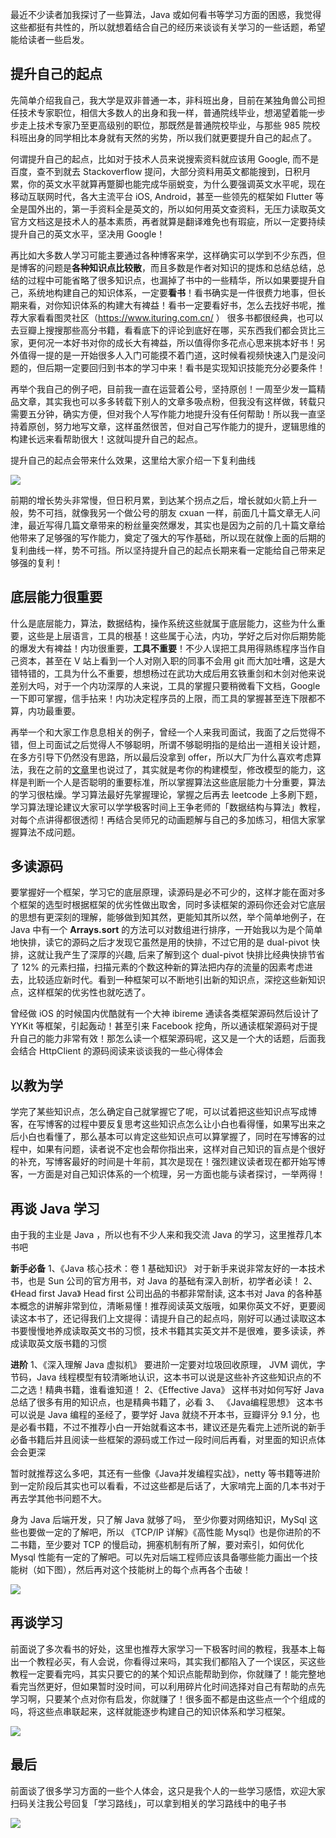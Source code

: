 最近不少读者加我探讨了一些算法，Java 或如何看书等学习方面的困惑，我觉得这些都挺有共性的，所以就想着结合自己的经历来谈谈有关学习的一些话题，希望能给读者一些启发。

## 提升自己的起点
先简单介绍我自己，我大学是双非普通一本，非科班出身，目前在某独角兽公司担任技术专家职位，相信大多数人的出身和我一样，普通院线毕业，想渴望着能一步步走上技术专家乃至更高级别的职位，那既然是普通院校毕业，与那些 985 院校科班出身的同学相比本身就有天然的劣势，所以我们就更要提升自己的起点了。

何谓提升自己的起点，比如对于技术人员来说搜索资料就应该用 Google, 而不是百度，查不到就去 Stackoverflow 提问，大部分资料用英文都能搜到，日积月累，你的英文水平就算再蹩脚也能完成华丽蜕变，为什么要强调英文水平呢，现在移动互联网时代，各大主流平台 iOS, Android，甚至一些领先的框架如 Flutter 等全是国外出的，第一手资料全是英文的，所以如何用英文查资料，无压力读取英文官方文档这是技术人的基本素质，再者就算是翻译难免也有瑕疵，所以一定要持续提升自己的英文水平，坚决用 Google！

再比如大多数人学习可能主要通过各种博客来学，这样确实可以学到不少东西，但是博客的问题是**各种知识点比较散**，而且多数是作者对知识的提炼和总结总结，总结的过程中可能省略了很多知识点，也漏掉了书中的一些精华，所以如果要提升自己，系统地构建自己的知识体系，一定要**看书**！看书确实是一件很费力地事，但长期来看，对你知识体系的构建大有裨益！看书一定要看好书，怎么去找好书呢，推荐大家看看图灵社区（https://www.ituring.com.cn/ ） 很多书都很经典，也可以去豆瓣上搜搜那些高分书籍，看看底下的评论到底好在哪，买东西我们都会货比三家，更何况一本好书对你的成长大有裨益，所以值得你多花点心思来挑本好书！另外值得一提的是一开始很多人入门可能摸不着门道，这时候看视频快速入门是没问题的，但后期一定要回归到书本的学习中来！看书是实现知识技能充分必要条件！

再举个我自己的例子吧，目前我一直在运营着公号，坚持原创！一周至少发一篇精品文章，其实我也可以多多转载下别人的文章多吸点粉，但我没有这样做，转载只需要五分钟，确实方便，但对我个人写作能力地提升没有任何帮助！所以我一直坚持着原创，努力地写文章，这样虽然很苦，但对自己写作能力的提升，逻辑思维的构建长远来看帮助很大！这就叫提升自己的起点。

提升自己的起点会带来什么效果，这里给大家介绍一下复利曲线

![](https://user-gold-cdn.xitu.io/2020/2/22/1706c26370c14301?w=640&h=342&f=jpeg&s=23897)

前期的增长势头非常慢，但日积月累，到达某个拐点之后，增长就如火箭上升一般，势不可挡，就像我另一个做公号的朋友 cxuan 一样，前面几十篇文章无人问津，最近写得几篇文章带来的粉丝量突然爆发，其实也是因为之前的几十篇文章给他带来了足够强的写作能力，奠定了强大的写作基础，所以现在就像上面的后期的复利曲线一样，势不可挡。所以坚持提升自己的起点长期来看一定能给自己带来足够强的复利！

## 底层能力很重要

什么是底层能力，算法，数据结构，操作系统这些就属于底层能力，这些为什么重要，这些是上层语言，工具的根基！这些属于心法，内功，学好之后对你后期势能的爆发大有裨益！内功很重要，**工具不重要**！不少人误把工具用得熟练程序当作自己资本，甚至在 V 站上看到一个人对刚入职的同事不会用 git 而大加吐嘈，这是大错特错的，工具为什么不重要，想想杨过在武功大成后用玄铁重剑和木剑对他来说差别大吗，对于一个内功深厚的人来说，工具的掌握只要稍微看下文档，Google 一下即可掌握，信手拈来！内功决定程序员的上限，而工具的掌握甚至连下限都不算，内功最重要。

再举一个和大家工作息息相关的例子，曾经一个人来我司面试，我面了之后觉得不错，但上司面试之后觉得人不够聪明，所谓不够聪明指的是给出一道相关设计题，在多方引导下仍然没有思路，所以最后没拿到 offer，所以大厂为什么喜欢考虑算法，我在之前的[文章](https://mp.weixin.qq.com/s/DA4zHIPFP6ISzVeobdgdew)里也说过了，其实就是考你的构建模型，修改模型的能力，这样是判断一个人是否聪明的重要标准，所以掌握算法这些底层能力十分重要，算法的学习很枯燥。学习算法最好先掌握理论，掌握之后再去 leetcode 上多刷下题，学习算法理论建议大家可以学学极客时间上王争老师的「数据结构与算法」教程，对每个点讲得都很透彻！再结合吴师兄的动画题解与自己的多加练习，相信大家掌握算法不成问题。

## 多读源码
要掌握好一个框架，学习它的底层原理，读源码是必不可少的，这样才能在面对多个框架的选型时根据框架的优劣性做出取舍，同时多读框架的源码你还会对它底层的思想有更深刻的理解，能够做到知其然，更能知其所以然，举个简单地例子，在 Java 中有一个 **Arrays.sort** 的方法可以对数组进行排序，一开始我以为是个简单地快排，读它的源码之后才发现它虽然是用的快排，不过它用的是 dual-pivot 快排，这就让我产生了深厚的兴趣, 后来了解到这个 dual-pivot 快排比经典快排节省了 12% 的元素扫描，扫描元素的个数这种新的算法把内存的流量的因素考虑进去，比较适应新时代。看到一种框架可以不断地引出新的知识点，深挖这些新知识点，这样框架的优劣性也就吃透了。

曾经做 iOS 的时候国内优酷就有一个大神 ibireme 通读各类框架源码然后设计了 YYKit 等框架，引起轰动！甚至引来 Facebook 挖角，所以通读框架源码对于提升自己的能力非常有效！那怎么读一个框架源码呢，这又是一个大的话题，后面我会结合 HttpClient 的源码阅读来谈谈我的一些心得体会

## 以教为学

学完了某些知识点，怎么确定自己就掌握它了呢，可以试着把这些知识点写成博客，在写博客的过程中要反复思考这些知识点怎么让小白也看得懂，如果写出来之后小白也看懂了，那么基本可以肯定这些知识点可以算掌握了，同时在写博客的过程中，如果有问题，读者说不定也会帮你指出来，这样对自己知识的盲点是个很好的补充，写博客最好的时间是十年前，其次是现在！强烈建议读者现在都开始写博客，一方面是对自己知识体系的一个梳理，另一方面也能与读者探讨，一举两得！

## 再谈 Java 学习
由于我的主业是 Java ，所以也有不少人来和我交流 Java 的学习，这里推荐几本书吧

**新手必备**
1、《Java 核心技术：卷 1 基础知识》
对于新手来说非常友好的一本技术书，也是 Sun 公司的官方用书，对 Java 的基础有深入剖析，初学者必读！
2、《Head first Java》
Head first 公司出品的书都非常耐读, 这本书对 Java 的各种基本概念的讲解非常到位，清晰易懂！推荐阅读英文版哦，如果你英文不好，更要阅读这本书了，还记得我们上文提得：请提升自己的起点吗，刚好可以通过读取这本书要慢慢地养成读取英文书的习惯，技术书籍其实英文并不是很难，要多读读，养成读取英文版书籍的习惯

**进阶**
1、《深入理解 Java 虚拟机》
要进阶一定要对垃圾回收原理， JVM 调优，字节码，Java 线程模型有较清晰地认识，这本书可以说是这些补齐这些知识点的不二之选！精典书籍，谁看谁知道！
2、《Effective Java》
这样书对如何写好 Java 总结了很多有用的知识点，也是精典书籍了，必看
3、 《Java编程思想》
这本书可以说是 Java 编程的圣经了，要学好 Java 就绕不开本书，豆瓣评分 9.1 分，也是必看书籍，不过不推荐小白一开始就看这本书，建议还是先看完上述所说的新手必备书籍后并且阅读一些框架的源码或工作过一段时间后再看，对里面的知识点体会会更深

暂时就推荐这么多吧，其还有一些像《Java并发编程实战》，netty 等书籍等进阶到一定阶段后其实也可以看看，不过这些都是后话了，大家啃完上面的几本书对于再去学其他书问题不大。

身为 Java 后端开发，只了解 Java 就够了吗， 至少你要对网络知识，MySql 这些也要做一定的了解吧，所以  《TCP/IP 详解》《高性能 Mysql》也是你进阶的不二书籍，至少要对 TCP 的慢启动，拥塞机制有所了解，要对索引，如何优化 Mysql 性能有一定的了解吧。可以先对后端工程师应该具备哪些能力画出一个技能树（如下图），然后再对这个技能树上的每个点再各个击破！

![](https://user-gold-cdn.xitu.io/2020/2/22/1706c26303e37093?w=689&h=1553&f=jpeg&s=78799)

## 再谈学习

前面说了多次看书的好处，这里也推荐大家学习一下极客时间的教程，我基本上每出一个教程必买，有人会说，你看得过来吗，其实我们都陷入了一个误区，买这些教程一定要看完吗，其实只要它的的某个知识点能帮助到你，你就赚了！能完整地看完当然更好，但如果暂时没时间，可以利用碎片化时间选择对自己有帮助的点先学习啊，只要某个点对你有启发，你就赚了！很多面不都是由这些点一个个组成的吗，将这些点串联起来，这样就能逐步构建自己的知识体系和学习框架。

![](https://user-gold-cdn.xitu.io/2020/2/22/1706c2643518247b?w=625&h=203&f=jpeg&s=28570)

## 最后
前面谈了很多学习方面的一些个人体会，这只是我个人的一些学习感悟，欢迎大家扫码关注我公号回复「学习路线」，可以拿到相关的学习路线中的电子书

![](https://user-gold-cdn.xitu.io/2020/2/17/1705326cb7b378b6?w=430&h=430&f=jpeg&s=41396)